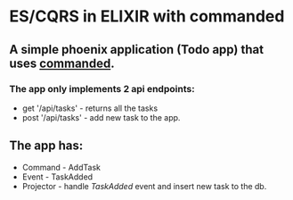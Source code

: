 # ES/CQRS in ELIXIR with commanded

## A simple phoenix application (Todo app) that uses [commanded](https://github.com/commanded/commanded).

### The app only implements 2 api endpoints:
- get '/api/tasks' - returns all the tasks
- post '/api/tasks' - add new task to the app.

## The app has:
- Command - AddTask
- Event - TaskAdded
- Projector - handle _TaskAdded_ event and insert new task to the db.